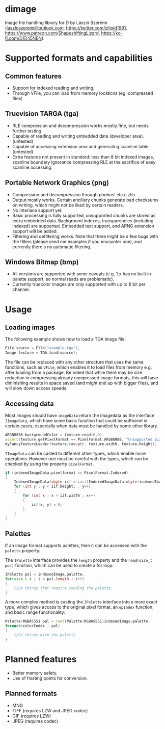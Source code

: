 # dimage
Image file handling library for D by László Szerémi (laszloszeremi@outlook.com, https://twitter.com/ziltoid1991, 
https://www.patreon.com/ShapeshiftingLizard, https://ko-fi.com/D1D45NEN).

# Supported formats and capabilities

## Common features

* Support for indexed reading and writing.
* Through VFile, you can load from memory locations (eg. compressed files)

## Truevision TARGA (tga)

* RLE compression and decompression works mostly fine, but needs further testing.
* Capable of reading and writing embedded data (developer area). (untested)
* Capable of accessing extension area and generating scanline table. (untested)
* Extra features not present in standard: less than 8 bit indexed images, scanline boundary ignorance compressing RLE at the 
sacrifice of easy scanline accessing.

## Portable Network Graphics (png)

* Compression and decompression through phobos' etc.c.zlib.
* Output mostly works. Certain ancillary chunks generate bad checksums on writing, which might not be liked by certain readers.
* No interlace support yet.
* Basic processing is fully supported, unsupported chunks are stored as extra embedded data. Background indexes, transparencies 
(including indexed) are supported. Embedded text support, and APNG extension support will be added.
* Filtering and defiltering works. Note that there might be a few bugs with the filters (please send me examples if you encounter
one), and currently there's no automatic filtering.

## Windows Bitmap (bmp)

* All versions are supported with some caveats (e.g. 1.x has no built in palette support, so normal reads are problematic).
* Currently truecolor images are only supported with up to 8 bit per channel.

# Usage

## Loading images

The following example shows how to load a TGA image file:

```d
File source = File("example.tga");
Image texture = TGA.load(source);
```

The file can be replaced with any other structure that uses the same functions, such as `VFile`, which enables it to load files
from memory e.g. after loading from a package. Be noted that while there may be size reduction in compressing already compressed
image formats, this will have diminishing results in space saved (and might end up with bigger files), and will slow down access
speeds.

## Accessing data

Most images should have `imageData` return the imagedata as the interface `IImageData`, which have some basic function that 
could be sufficient in certain cases, especially when data must be handled by some other library.

```d
ARGB8888 backgroundColor = texture.read(0,0);
assert(texture.getPixelFormat == PixelFormat.ARGB8888, "Unsupported pixel format!");
myFancyTextureLoader(texture.raw.ptr, texture.width, texture.height);
```

`IImageData` can be casted to different other types, which enable more operations. However one must be careful with the types,
which can be checked by using the property `pixelFormat`.

```d
if (indexedImageData.pixelformat == PixelFormat.Indexed)
{
    IndexedImageData!ubyte iif = cast(IndexedImageData!ubyte)indexedImageData;
    for (int y ; y < iif.height; ; y++)
    {
        for (int x ; x < iif.width ; x++)
        {
            iif[x, y] = 0;
        }
    }
}
```

## Palettes

If an image format supports palettes, then it can be accessed with the `palette` property.

The `IPalette` interface provides the `length` property and the `read(size_t pos)` function, which can be used to create a
for loop:

```d
IPalette pal = indexedImage.palette;
for(size_t i ; i < pal.length ; i++) 
{
    //Do things that require reading the palette.
}
```

A more complex method is casting the `IPalette` interface into a more exact type, which gives access to the original pixel format,
an `opIndex` function, and basic range functionality:

```d
Palette!RGBA5551 pal = cast(Palette!RGBA5551)indexedImage.palette;
foreach(colorIndex ; pal)
{
    //Do things with the palette
}
```

# Planned features

* Better memory safety.
* Use of floating points for conversion.

## Planned formats

* MNG
* TIFF (requires LZW and JPEG codec)
* GIF (requires LZW)
* JPEG (requires codec)
